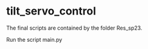 # tilt_servo_control

The final scripts are contained by the folder Res_sp23. 

Run the script main.py